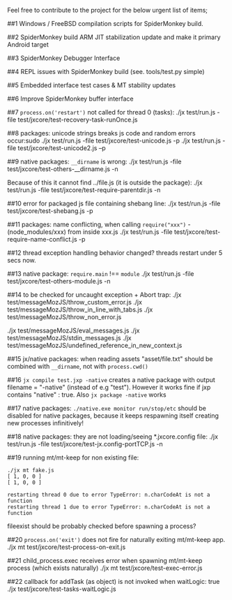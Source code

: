 Feel free to contribute to the project for the below urgent list of items;

##1 
Windows / FreeBSD compilation scripts for SpiderMonkey build.
 
##2
SpiderMonkey build ARM JIT stabilization update and make it primary Android target

##3
SpiderMonkey Debugger Interface

##4
REPL issues with SpiderMonkey build (see. tools/test.py simple)

##5
Embedded interface test cases & MT stability updates

##6
Improve SpiderMonkey buffer interface 

##7
`process.on('restart')` not called for thread 0 (tasks):
./jx test/run.js -file test/jxcore/test-recovery-task-runOnce.js

##8
packages:  unicode strings breaks js code and random errors occur:sudo
./jx test/run.js -file test/jxcore/test-unicode.js -p
./jx test/run.js -file test/jxcore/test-unicode2.js –p

##9
native packages: `__dirname` is wrong:
./jx test/run.js -file test/jxcore/test-others-__dirname.js -n

Because of this it cannot find ../file.js (it is outside the package):
./jx test/run.js -file test/jxcore/test-require-parentdir.js -n

##10
error for packaged js file containing shebang line:
./jx test/run.js -file test/jxcore/test-shebang.js -p

##11
packages: name conflicting, when calling `require("xxx")` - (node_modules/xxx) from inside xxx.js
./jx test/run.js -file test/jxcore/test-require-name-conflict.js -p

##12
thread exception handling behavior changed? threads restart under 5 secs now.

##13
native package:  `require.main` !== `module`
./jx test/run.js -file test/jxcore/test-others-module.js -n

##14
to be checked for uncaught exception + Abort trap:
./jx test/messageMozJS/throw_custom_error.js
./jx test/messageMozJS/throw_in_line_with_tabs.js
./jx test/messageMozJS/throw_non_error.js

./jx test/messageMozJS/eval_messages.js
./jx test/messageMozJS/stdin_messages.js
./jx test/messageMozJS/undefined_reference_in_new_context.js

##15
jx/native packages: when reading assets "asset/file.txt" should be combined with `__dirname`, not with `process.cwd()`

##16
`jx compile test.jxp -native` creates a native package with output filename = "-native" (instead of e.g "test").
However it works fine if jxp contains "native" : true.
Also `jx package -native` works

##17
native packages: `./native.exe monitor run/stop/etc` should be disabled for native packages,
because it keeps respawning itself creating new processes infinitively!

##18
native packages: they are not loading/seeing *.jxcore.config file:
./jx test/run.js -file test/jxcore/test-jx.config-portTCP.js -n

##19
running mt/mt-keep for non existing file:

```
./jx mt fake.js
[ 1, 0, 0 ]
[ 1, 0, 0 ]

restarting thread 0 due to error TypeError: n.charCodeAt is not a function
restarting thread 1 due to error TypeError: n.charCodeAt is not a function
```

fileexist should be probably checked before spawning a process?

##20
`process.on('exit')` does not fire for naturally exiting mt/mt-keep app.
./jx mt test/jxcore/test-process-on-exit.js


##21
child_process.exec receives error when spawning mt/mt-keep process (which exists naturally)
./jx mt test/jxcore/test-exec-error.js

##22
callback for addTask (as object) is not invoked when waitLogic: true
./jx test/jxcore/test-tasks-waitLogic.js



